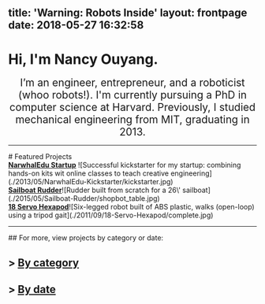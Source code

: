 title: 'Warning: Robots Inside'
layout: frontpage
date: 2018-05-27 16:32:58
---

# Hi, I'm Nancy Ouyang. 

<div style="font-size:1.5em; text-align:center"> I’m an engineer, entrepreneur, and a roboticist (whoo robots!). I'm currently pursuing a PhD in computer science at Harvard. Previously, I studied mechanical engineering from MIT, graduating in 2013.</div>


<!--My major hobby at the moment is bluewater sailing, and I hope to sail across the Atlantic by the time I graduate. -->

<!--[I'm a relative reference to a repository file](./categories)-->
<hr>
# Featured Projects

<div class="flex-row">
  <div class="flex-col card"><a href="2013/05/NarwhalEdu-Kickstarter"><strong>NarwhalEdu Startup</strong></a> ![Successful kickstarter for my startup: combining hands-on kits wit online classes to teach creative engineering](./2013/05/NarwhalEdu-Kickstarter/kickstarter.jpg)</div>
  <div class="flex-col card"> <a href="2015/05/Sailboat-Rudder"><strong>Sailboat Rudder</strong></a>![Rudder built from scratch for a 26\' sailboat](./2015/05/Sailboat-Rudder/shopbot_table.jpg)</div>
  <div class="flex-col card"><a href="2011/09/18-Servo-Hexapod"><strong>18 Servo Hexapod</strong></a>![Six-legged robot built of ABS plastic, walks (open-loop) using a tripod gait](./2011/09/18-Servo-Hexapod/complete.jpg)</div>
  </div>

  <!--[Sailboat Rudder](./2015/05/05/Sailboat-Rudder)-->

<hr>
## For more, view projects by category or date:

## \> [By category](./categories)
## \> [By date](./archives)    


